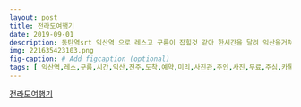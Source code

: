 ```yaml
---
layout: post
title: 전라도여행기
date: 2019-09-01
description: 동탄역srt 익산역 으로 레스고 구름이 잡힐것 같아 한시간을 달려 익산을거쳐 전주 도착 예약을 미리했던 덕구사진관 맘에 들었다 주인분도 사진무료로 주심 카톡으로 원본까지 
img: 221635423103.png
fig-caption: # Add figcaption (optional)
tags: [ 익산역,레스,구름,시간,익산,전주,도착,예약,미리,사진관,주인,사진,무료,주심,카톡,원본,주심,해달별,카페,이동,시간,출동,옴뇸뇸,로컬,푸드,전북,대쪽,미각,꼬막,짬뽕,유니짜장,탕수육,프레,젠또,숙소,그랜드,스턴,탁트인,맘에듬,노을,브런치,텀브,브로,주점,담양,도착,바이크,타고,에너지,보리,굴비,병풍,산방,광주,상무지구,라마,라운지,맥주,올드팝,조식,기전,천국,테러,마지막 ]
---
```

[전라도여행기](https://blog.naver.com/hy777n?Redirect=Log&logNo=221635423103)
